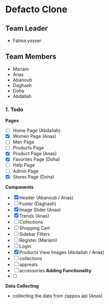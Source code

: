 # Defacto Clone
## Team Leader
- Fatma yasser

## Team Members
- Mariam
- Anas
- Abanoub
- Daghash 
- Doha
- Abdallah

### 1. Todo

**Pages**
- [ ] Home Page  (Abdallah)
- [x] Women Page (Anas)
- [ ] Men Page
- [ ] Products Page
- [x] Product Page  (Anas)
- [x] Favorites Page (Doha)
- [ ] Help Page
- [ ] Admin Page
- [x] Stores Page (Doha)

**Components**
- [x] Header (Abanoub / Anas)
- [ ] Footer (Daghash)
- [x] Image Slider (Anas)
- [x] Trends  (Anas)
- [ ] Collections
- [ ] Shopping Cart
- [ ] Sidebar Filters
- [ ] Register (Mariam)
- [ ] Login
- [x] Products View Images (Abdallah / Anas)
- [ ] collections
- [ ] appreals
- [ ] accessories
**Adding Functionality**
- [ ]
**Data Collecting**
- collecting the data from zappos api  (Anas)
